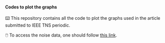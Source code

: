 <h4>Codes to plot the graphs</h4>

:keyboard: This repository contains all the code to plot the graphs used in the article submitted to IEEE TNS periodic.

:computer_mouse: To access the noise data, one should follow [this link](https://cernbox.cern.ch/s/xKJ9qhyrMHy5FZf).
